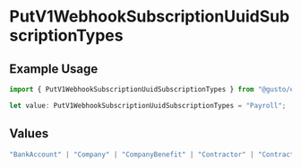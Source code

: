# PutV1WebhookSubscriptionUuidSubscriptionTypes

## Example Usage

```typescript
import { PutV1WebhookSubscriptionUuidSubscriptionTypes } from "@gusto/embedded-api/models/operations/putv1webhooksubscriptionuuid.js";

let value: PutV1WebhookSubscriptionUuidSubscriptionTypes = "Payroll";
```

## Values

```typescript
"BankAccount" | "Company" | "CompanyBenefit" | "Contractor" | "ContractorPayment" | "Employee" | "EmployeeBenefit" | "EmployeeJobCompensation" | "ExternalPayroll" | "Form" | "Location" | "Notification" | "Payroll" | "PaySchedule" | "Signatory"
```